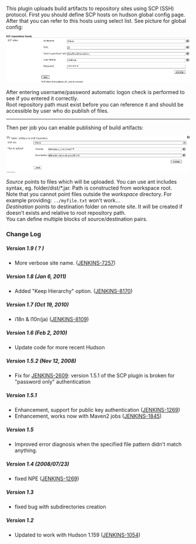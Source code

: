 
This plugin uploads build artifacts to repository sites using SCP (SSH)
protocol. First you should define SCP hosts on hudson global config
page. After that you can refer to this hosts using select list. See
picture for global config:

![](docs/images/scp-1.jpg)

After entering username/password automatic logon check is performed to
see if you entered it correctly.  
Root repository path must exist before you can reference it and should
be accessible by user who do publish of files.

------------------------------------------------------------------------

Then per job you can enable publishing of build artifacts:

![](docs/images/scp-2.jpg)

*Source* points to files which will be uploaded. You can use ant
includes syntax, eg. folder/dist/\*.jar. Path is constructed from
workspace root.  
Note that you cannot point files outside the *workspace* directory. For
example providing: `../myfile.txt` won't work...  
*Destination* points to destination folder on remote site. It will be
created if doesn't exists and relative to root repository path.  
You can define multiple blocks of source/destination pairs.

### Change Log

##### Version 1.9 ( ? )

-   More verbose site name.
    ([JENKINS-7257](https://issues.jenkins-ci.org/browse/JENKINS-7257))

##### Version 1.8 (Jan 6, 2011)

-   Added "Keep Hierarchy" option.
    ([JENKINS-8170](https://issues.jenkins-ci.org/browse/JENKINS-8170))

##### Version 1.7 (Oct 19, 2010)

-   i18n & l10n(ja)
    ([JENKINS-8109](https://issues.jenkins-ci.org/browse/JENKINS-8109))

##### Version 1.6 (Feb 2, 2010)

-   Update code for more recent Hudson

##### Version 1.5.2 (Nov 12, 2008)

-   Fix for
    [JENKINS-2609](https://issues.jenkins-ci.org/browse/JENKINS-2609):
    version 1.5.1 of the SCP plugin is broken for "password only"
    authentication

##### Version 1.5.1

-   Enhancement, support for public key authentication
    ([JENKINS-1269](https://issues.jenkins-ci.org/browse/JENKINS-1269))
-   Enhancement, works now with Maven2 jobs
    ([JENKINS-1845](https://issues.jenkins-ci.org/browse/JENKINS-1845))

##### Version 1.5

-   Improved error diagnosis when the specified file pattern didn't
    match anything.

##### Version 1.4 (2008/07/23)

-   fixed NPE
    ([JENKINS-1269](https://issues.jenkins-ci.org/browse/JENKINS-1269))

##### Version 1.3

-   fixed bug with subdirectories creation

##### Version 1.2

-   Updated to work with Hudson 1.159
    ([JENKINS-1054](https://issues.jenkins-ci.org/browse/JENKINS-1054))
